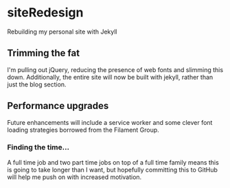 # siteRedesign
Rebuilding my personal site with Jekyll

## Trimming the fat
I'm pulling out jQuery, reducing the presence of web fonts and slimming this down. Additionally, the entire site will now be built with jekyll, rather than just the blog section.

## Performance upgrades
Future enhancements will include a service worker and some clever font loading strategies borrowed from the Filament Group.

### Finding the time...
A full time job and two part time jobs on top of a full time family means this is going to take longer than I want, but hopefully committing this to GitHub will help me push on with increased motivation.
